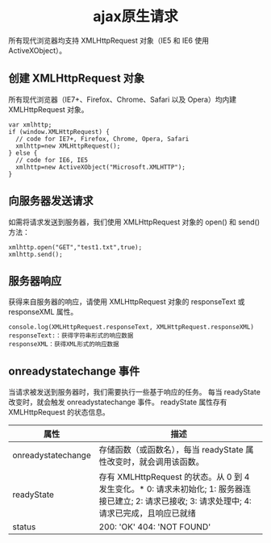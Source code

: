 # <center>ajax原生请求</center>
所有现代浏览器均支持 XMLHttpRequest 对象（IE5 和 IE6 使用 ActiveXObject）。
## 创建 XMLHttpRequest 对象
所有现代浏览器（IE7+、Firefox、Chrome、Safari 以及 Opera）均内建 XMLHttpRequest 对象。
```
var xmlhttp;
if (window.XMLHttpRequest) {
  // code for IE7+, Firefox, Chrome, Opera, Safari
  xmlhttp=new XMLHttpRequest();
} else {
  // code for IE6, IE5
  xmlhttp=new ActiveXObject("Microsoft.XMLHTTP");
}
```
## 向服务器发送请求
如需将请求发送到服务器，我们使用 XMLHttpRequest 对象的 open() 和 send() 方法：
```
xmlhttp.open("GET","test1.txt",true);
xmlhttp.send();
```
## 服务器响应
获得来自服务器的响应，请使用 XMLHttpRequest 对象的 responseText 或 responseXML 属性。
```
console.log(XMLHttpRequest.responseText, XMLHttpRequest.responseXML)
responseText:：获得字符串形式的响应数据
responseXML：获得XML形式的响应数据
```
## onreadystatechange 事件
当请求被发送到服务器时，我们需要执行一些基于响应的任务。
每当 readyState 改变时，就会触发 onreadystatechange 事件。
readyState 属性存有 XMLHttpRequest 的状态信息。

|属性|描述|
|---|---|
|onreadystatechange|存储函数（或函数名），每当 readyState 属性改变时，就会调用该函数。|
|readyState|存有 XMLHttpRequest 的状态。从 0 到 4 发生变化。* 0: 请求未初始化; 1: 服务器连接已建立; 2: 请求已接收; 3: 请求处理中; 4: 请求已完成，且响应已就绪|
|status|200: 'OK' 404: 'NOT FOUND'|

